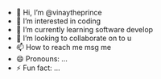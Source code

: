 - 👋 Hi, I’m @vinaytheprince
- 👀 I’m interested in coding
- 🌱 I’m currently learning software develop
- 💞️ I’m looking to collaborate on to u
- 📫 How to reach me msg me
- 😄 Pronouns: ...
- ⚡ Fun fact: ...

<!---
vinaytheprince/vinaytheprince is a ✨ special ✨ repository because its `README.md` (this file) appears on your GitHub profile.
You can click the Preview link to take a look at your changes.
--->

